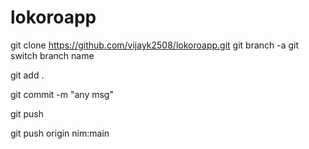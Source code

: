 # lokoroapp


git clone https://github.com/vijayk2508/lokoroapp.git
git branch -a
git switch branch name


git add .

git commit -m "any msg"

git push

git push origin nim:main